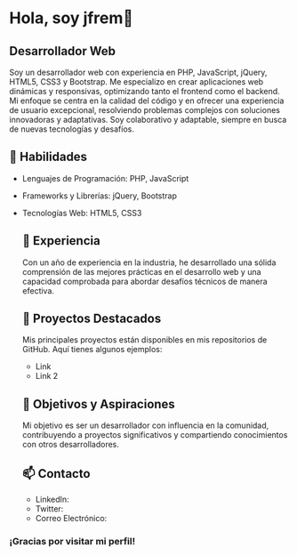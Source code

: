 # Hola, soy jfrem👋

<!--
**jfrem/jfrem** is a ✨ _special_ ✨ repository because its `README.md` (this file) appears on your GitHub profile.

Here are some ideas to get you started:

- 🔭 I’m currently working on ...
- 🌱 I’m currently learning ...
- 👯 I’m looking to collaborate on ...
- 🤔 I’m looking for help with ...
- 💬 Ask me about ...
- 📫 How to reach me: ...
- 😄 Pronouns: ...
- ⚡ Fun fact: ...
-->
## Desarrollador Web
Soy un desarrollador web con experiencia en PHP, JavaScript, jQuery, HTML5, CSS3 y Bootstrap. Me especializo en crear aplicaciones web dinámicas y responsivas, optimizando tanto el frontend como el backend. Mi enfoque se centra en la calidad del código y en ofrecer una experiencia de usuario excepcional, resolviendo problemas complejos con soluciones innovadoras y adaptativas. Soy colaborativo y adaptable, siempre en busca de nuevas tecnologías y desafíos.

## 🚀 Habilidades
- Lenguajes de Programación: PHP, JavaScript
- Frameworks y Librerías: jQuery, Bootstrap
- Tecnologías Web: HTML5, CSS3

  ## 💼 Experiencia
  Con un año de experiencia en la industria, he desarrollado una sólida comprensión de las mejores prácticas en el desarrollo web y una capacidad comprobada para abordar desafíos técnicos de manera efectiva.

  ## 🌟 Proyectos Destacados
  Mis principales proyectos están disponibles en mis repositorios de GitHub. Aquí tienes algunos ejemplos:
  - Link
  - Link 2

  ## 🎯 Objetivos y Aspiraciones
  Mi objetivo es ser un desarrollador con influencia en la comunidad, contribuyendo a proyectos significativos y compartiendo conocimientos con otros desarrolladores.

  ## 📫 Contacto
  - LinkedIn:
  - Twitter:
  - Correo Electrónico:
  
### ¡Gracias por visitar mi perfil!

